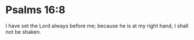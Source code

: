 # Psalms 16:8

I have set the Lord always before me; because he is at my right hand, I shall not be shaken.
